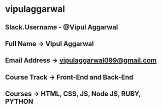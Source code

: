 # vipulaggarwal

## Slack.Username - @Vipul Aggarwal
## Full Name -> Vipul Aggarwal
## Email Address -> vipulaggarwal099@gmail.com
## Course Track -> Front-End and Back-End
## Courses -> HTML, CSS, JS, Node JS, RUBY, PYTHON

